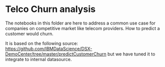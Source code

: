 # Telco Churn analysis
The notebooks in this folder are here to address a common use case for companies on competitive market like telecom providers. How to predict a customer would churn.

It is based on the following source: https://github.com/IBMDataScience/DSX-DemoCenter/tree/master/predictCustomerChurn but we have tuned it to integrate to internal datasource.
